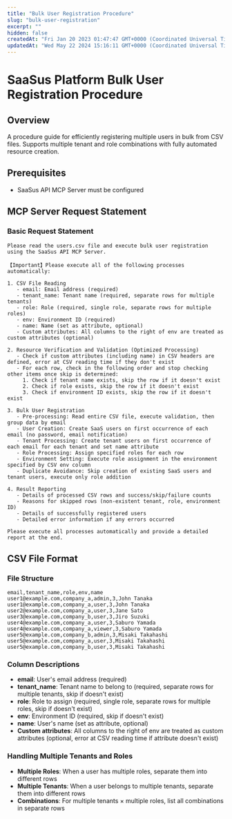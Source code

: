 ```yaml
---
title: "Bulk User Registration Procedure"
slug: "bulk-user-registration"
excerpt: ""
hidden: false
createdAt: "Fri Jan 20 2023 01:47:47 GMT+0000 (Coordinated Universal Time)"
updatedAt: "Wed May 22 2024 15:16:11 GMT+0000 (Coordinated Universal Time)"
---
```


# SaaSus Platform Bulk User Registration Procedure

## Overview
A procedure guide for efficiently registering multiple users in bulk from CSV files. Supports multiple tenant and role combinations with fully automated resource creation.

## Prerequisites
- SaaSus API MCP Server must be configured

## MCP Server Request Statement

### Basic Request Statement
```
Please read the users.csv file and execute bulk user registration using the SaaSus API MCP Server.

【Important】Please execute all of the following processes automatically:

1. CSV File Reading
   - email: Email address (required)
   - tenant_name: Tenant name (required, separate rows for multiple tenants)
   - role: Role (required, single role, separate rows for multiple roles)
   - env: Environment ID (required)
   - name: Name (set as attribute, optional)
   - Custom attributes: All columns to the right of env are treated as custom attributes (optional)

2. Resource Verification and Validation (Optimized Processing)
   - Check if custom attributes (including name) in CSV headers are defined, error at CSV reading time if they don't exist
   - For each row, check in the following order and stop checking other items once skip is determined:
     1. Check if tenant name exists, skip the row if it doesn't exist
     2. Check if role exists, skip the row if it doesn't exist
     3. Check if environment ID exists, skip the row if it doesn't exist

3. Bulk User Registration
   - Pre-processing: Read entire CSV file, execute validation, then group data by email
   - User Creation: Create SaaS users on first occurrence of each email (no password, email notification)
   - Tenant Processing: Create tenant users on first occurrence of each email for each tenant and set name attribute
   - Role Processing: Assign specified roles for each row
   - Environment Setting: Execute role assignment in the environment specified by CSV env column
   - Duplicate Avoidance: Skip creation of existing SaaS users and tenant users, execute only role addition

4. Result Reporting
   - Details of processed CSV rows and success/skip/failure counts
   - Reasons for skipped rows (non-existent tenant, role, environment ID)
   - Details of successfully registered users
   - Detailed error information if any errors occurred

Please execute all processes automatically and provide a detailed report at the end.
```

## CSV File Format

### File Structure
```csv
email,tenant_name,role,env,name
user1@example.com,company_a,admin,3,John Tanaka
user1@example.com,company_a,user,3,John Tanaka
user2@example.com,company_a,user,3,Jane Sato
user3@example.com,company_b,user,3,Jiro Suzuki
user4@example.com,company_a,user,3,Saburo Yamada
user4@example.com,company_a,viewer,3,Saburo Yamada
user5@example.com,company_b,admin,3,Misaki Takahashi
user5@example.com,company_a,user,3,Misaki Takahashi
user5@example.com,company_b,user,3,Misaki Takahashi
```

### Column Descriptions
- **email**: User's email address (required)
- **tenant_name**: Tenant name to belong to (required, separate rows for multiple tenants, skip if doesn't exist)
- **role**: Role to assign (required, single role, separate rows for multiple roles, skip if doesn't exist)
- **env**: Environment ID (required, skip if doesn't exist)
- **name**: User's name (set as attribute, optional)
- **Custom attributes**: All columns to the right of env are treated as custom attributes (optional, error at CSV reading time if attribute doesn't exist)

### Handling Multiple Tenants and Roles
- **Multiple Roles**: When a user has multiple roles, separate them into different rows
- **Multiple Tenants**: When a user belongs to multiple tenants, separate them into different rows
- **Combinations**: For multiple tenants × multiple roles, list all combinations in separate rows
